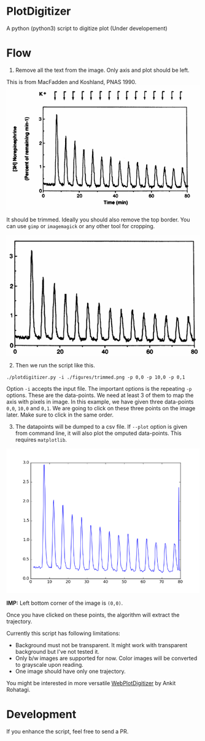 # PlotDigitizer

A python (python3) script to digitize plot (Under developement)

# Flow

1. Remove all the text from the image. Only axis and plot should be left.

This is from MacFadden and Koshland, PNAS 1990. 
![](./figures/original.png)

It should be trimmed. Ideally you should also remove the top border. You can use `gimp`
or `imagemagick` or any other tool for cropping.

![](./figures/trimmed.png)

2. Then we run the script like this.

```
./plotdigitizer.py -i ./figures/trimmed.png -p 0,0 -p 10,0 -p 0,1
```

Option `-i` accepts the input file. The important options is the repeating `-p` options.
These are the data-points. We need at least 3 of them to map the axis with pixels in image.
In this example, we have given three data-points `0,0`, `10,0` and `0,1`. We are going to click 
on these three points on the image later. Make sure to click in the same order. 

3. The datapoints will be dumped to a csv file. If `--plot` option is given from command 
line, it will also plot the omputed data-points. This requires `matplotlib`.

![](./figures/traj.png)

__IMP:__ Left bottom corner of the  image is `(0,0)`. 

Once you have clicked on these points, the algorithm will extract the trajectory. 

Currently this script has following limitations:

- Background must not be transparent. It might work with transparent background but
  I've not tested it.
- Only b/w images are supported for now. Color images will be converted to grayscale upon reading.
- One image should have only one trajectory.

You might be interested in more versatile
[WebPlotDigitizer](https://automeris.io/WebPlotDigitizer/) by Ankit Rohatagi.

# Development

If you enhance the script, feel free to send a PR.
